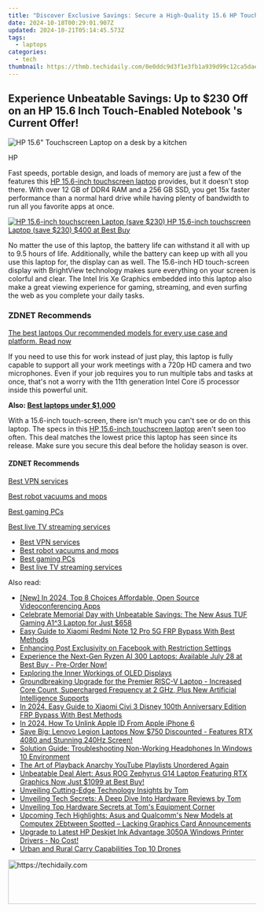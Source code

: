 ```yaml
---
title: "Discover Exclusive Savings: Secure a High-Quality 15.6 HP Touchscreen Notebook for Just $230 - Deals Curated !"
date: 2024-10-18T00:29:01.907Z
updated: 2024-10-21T05:14:45.573Z
tags:
  - laptops
categories:
  - tech
thumbnail: https://thmb.techidaily.com/0e0ddc9d3f1e3fb1a939d99c12ca5daee2fa294d073b52247b8e64f5288cf09f.jpg
---
```


## Experience Unbeatable Savings: Up to $230 Off on an HP 15.6 Inch Touch-Enabled Notebook 's Current Offer!

![HP 15.6" Touchscreen Laptop on a desk by a kitchen](https://www.zdnet.com/a/img/resize/9a70239a465274a677131cfc66be460e4e50581c/2022/11/03/05c9ac94-d525-4e03-8d26-99c08d8786bb/lenovo.jpg?auto=webp&width=1280)

HP

Fast speeds, portable design, and loads of memory are just a few of the features this [HP 15.6-inch touchscreen laptop](https://shop-links.co/link/?url=https%3A%2F%2Fwww.bestbuy.com%2Fsite%2Fhp-15-6-touch-screen-laptop-intel-core-i5-12gb-memory-256gb-ssd-natural-silver%2F6510531.p%3F&publisher_slug=itechdaily19598&exclusive=1) provides, but it doesn't stop there. With over 12 GB of DDR4 RAM and a 256 GB SSD, you get 15x faster performance than a normal hard drive while having plenty of bandwidth to run all you favorite apps at once.

[![HP 15.6-inch touchscreen Laptop (save $230)](https://www.zdnet.com/a/img/resize/e328c664625a1a1a1cea11faaa3af21d121dd05a/2022/10/11/f49d16d1-53ca-49ed-87fb-06c66ad6aa9e/51.jpg?auto=webp&fit=crop&height=172.5&width=294) HP 15.6-inch touchscreen Laptop (save $230) $400 at Best Buy](https://shop-links.co/link/?url=https%3A%2F%2Fwww.bestbuy.com%2Fsite%2Fhp-15-6-touch-screen-laptop-intel-core-i5-12gb-memory-256gb-ssd-natural-silver%2F6510531.p%3F&publisher_slug=itechdaily19598&exclusive=1)

No matter the use of this laptop, the battery life can withstand it all with up to 9.5 hours of life. Additionally, while the battery can keep up with all you use this laptop for, the display can as well. The 15.6-inch HD touch-screen display with BrightView technology makes sure everything on your screen is colorful and clear. The Intel Iris Xe Graphics embedded into this laptop also make a great viewing experience for gaming, streaming, and even surfing the web as you complete your daily tasks.

### **ZDNET** Recommends

[The best laptops Our recommended models for every use case and platform.  Read now](https://www.zdnet.com/article/best-laptop/)

If you need to use this for work instead of just play, this laptop is fully capable to support all your work meetings with a 720p HD camera and two microphones. Even if your job requires you to run multiple tabs and tasks at once, that's not a worry with the 11th generation Intel Core i5 processor inside this powerful unit.

**Also: [Best laptops under $1,000](https://www.zdnet.com/article/best-laptop-under-1000/)**

With a 15.6-inch touch-screen, there isn't much you can't see or do on this laptop. The specs in this [HP 15.6-inch touchscreen laptop](https://shop-links.co/link/?url=https%3A%2F%2Fwww.bestbuy.com%2Fsite%2Fhp-15-6-touch-screen-laptop-intel-core-i5-12gb-memory-256gb-ssd-natural-silver%2F6510531.p%3F&publisher_slug=itechdaily19598&exclusive=1) aren't seen too often. This deal matches the lowest price this laptop has seen since its release. Make sure you secure this deal before the holiday season is over.

#### **ZDNET** Recommends

[Best VPN services](https://www.zdnet.com/article/best-vpn/ "Best VPN services")

[Best robot vacuums and mops](https://www.zdnet.com/article/best-robot-vacuum-mop/ "Best robot vacuums and mops")

[Best gaming PCs](https://www.zdnet.com/article/best-gaming-pc/ "Best gaming PCs")

[Best live TV streaming services](https://www.zdnet.com/article/best-live-tv-streaming-service/ "Best live TV streaming services")

* [Best VPN services](https://www.zdnet.com/article/best-vpn/ "Best VPN services")
* [Best robot vacuums and mops](https://www.zdnet.com/article/best-robot-vacuum-mop/ "Best robot vacuums and mops")
* [Best gaming PCs](https://www.zdnet.com/article/best-gaming-pc/ "Best gaming PCs")
* [Best live TV streaming services](https://www.zdnet.com/article/best-live-tv-streaming-service/ "Best live TV streaming services")

<ins class="adsbygoogle"
     style="display:block"
     data-ad-format="autorelaxed"
     data-ad-client="ca-pub-7571918770474297"
     data-ad-slot="1223367746"></ins>

<ins class="adsbygoogle"
     style="display:block"
     data-ad-client="ca-pub-7571918770474297"
     data-ad-slot="8358498916"
     data-ad-format="auto"
     data-full-width-responsive="true"></ins>

<span class="atpl-alsoreadstyle">Also read:</span>
<div><ul>
<li><a href="https://screen-sharing-recording.techidaily.com/new-in-2024-top-8-choices-affordable-open-source-videoconferencing-apps/"><u>[New] In 2024, Top 8 Choices Affordable, Open Source Videoconferencing Apps</u></a></li>
<li><a href="https://hardware-reviews.techidaily.com/1723862727454-celebrate-memorial-day-with-unbeatable-savings-the-new-asus-tuf-gaming-a13-laptop-for-just-658/"><u>Celebrate Memorial Day with Unbeatable Savings: The New Asus TUF Gaming A1^3 Laptop for Just $658</u></a></li>
<li><a href="https://bypass-frp.techidaily.com/easy-guide-to-xiaomi-redmi-note-12-pro-5g-frp-bypass-with-best-methods-by-drfone-android/"><u>Easy Guide to Xiaomi Redmi Note 12 Pro 5G FRP Bypass With Best Methods</u></a></li>
<li><a href="https://facebook.techidaily.com/enhancing-post-exclusivity-on-facebook-with-restriction-settings/"><u>Enhancing Post Exclusivity on Facebook with Restriction Settings</u></a></li>
<li><a href="https://hardware-reviews.techidaily.com/1723862727206-experience-the-next-gen-ryzen-ai-300-laptops-available-july-28-at-best-buy-pre-order-now/"><u>Experience the Next-Gen Ryzen AI 300 Laptops: Available July 28 at Best Buy - Pre-Order Now!</u></a></li>
<li><a href="https://tech-recovery.techidaily.com/exploring-the-inner-workings-of-oled-displays/"><u>Exploring the Inner Workings of OLED Displays</u></a></li>
<li><a href="https://hardware-reviews.techidaily.com/1723862702244-groundbreaking-upgrade-for-the-premier-risc-v-laptop-increased-core-count-supercharged-frequency-at-2-ghz-plus-new-artificial-intelligence-supports/"><u>Groundbreaking Upgrade for the Premier RISC-V Laptop - Increased Core Count, Supercharged Frequency at 2 GHz, Plus New Artificial Intelligence Supports</u></a></li>
<li><a href="https://bypass-frp.techidaily.com/in-2024-easy-guide-to-xiaomi-civi-3-disney-100th-anniversary-edition-frp-bypass-with-best-methods-by-drfone-android/"><u>In 2024, Easy Guide to Xiaomi Civi 3 Disney 100th Anniversary Edition FRP Bypass With Best Methods</u></a></li>
<li><a href="https://apple-account.techidaily.com/in-2024-how-to-unlink-apple-id-from-apple-iphone-6-by-drfone-ios/"><u>In 2024, How To Unlink Apple ID From Apple iPhone 6</u></a></li>
<li><a href="https://hardware-reviews.techidaily.com/1723862720287-save-big-lenovo-legion-laptops-now-750-discounted-features-rtx-4080-and-stunning-240hz-screen/"><u>Save Big: Lenovo Legion Laptops Now $750 Discounted - Features RTX 4080 and Stunning 240Hz Screen!</u></a></li>
<li><a href="https://sound-issues.techidaily.com/solution-guide-troubleshooting-non-working-headphones-in-windows-10-environment/"><u>Solution Guide: Troubleshooting Non-Working Headphones In Windows 10 Environment</u></a></li>
<li><a href="https://youtube-videos.techidaily.com/the-art-of-playback-anarchy-youtube-playlists-unordered-again/"><u>The Art of Playback Anarchy YouTube Playlists Unordered Again</u></a></li>
<li><a href="https://hardware-reviews.techidaily.com/1723862688667-unbeatable-deal-alert-asus-rog-zephyrus-g14-laptop-featuring-rtx-graphics-now-just-1099-at-best-buy/"><u>Unbeatable Deal Alert: Asus ROG Zephyrus G14 Laptop Featuring RTX Graphics Now Just $1099 at Best Buy!</u></a></li>
<li><a href="https://hardware-reviews.techidaily.com/unveiling-cutting-edge-technology-insights-by-tom/"><u>Unveiling Cutting-Edge Technology Insights by Tom</u></a></li>
<li><a href="https://hardware-reviews.techidaily.com/unveiling-tech-secrets-a-deep-dive-into-hardware-reviews-by-tom/"><u>Unveiling Tech Secrets: A Deep Dive Into Hardware Reviews by Tom</u></a></li>
<li><a href="https://hardware-reviews.techidaily.com/unveiling-top-hardware-secrets-at-toms-equipment-corner/"><u>Unveiling Top Hardware Secrets at Tom's Equipment Corner</u></a></li>
<li><a href="https://hardware-reviews.techidaily.com/upcoming-tech-highlights-asus-and-qualcomms-new-models-at-computex-2ebtween-spotted-lacking-graphics-card-announcements/"><u>Upcoming Tech Highlights: Asus and Qualcomm's New Models at Computex 2Ebtween Spotted – Lacking Graphics Card Announcements</u></a></li>
<li><a href="https://win-amazing.techidaily.com/1722972818815-upgrade-to-latest-hp-deskjet-ink-advantage-3050a-windows-printer-drivers-no-cost/"><u>Upgrade to Latest HP Deskjet Ink Advantage 3050A Windows Printer Drivers - No Cost!</u></a></li>
<li><a href="https://extra-resources.techidaily.com/urban-and-rural-carry-capabilities-top-10-drones/"><u>Urban and Rural Carry Capabilities Top 10 Drones</u></a></li>
</ul></div>

<!-- affiliate ads begin -->
<a href="https://appsumo.8odi.net/c/5597632/2043661/7443" target="_top" id="2043661">
  <img src="//a.impactradius-go.com/display-ad/7443-2043661" border="0" alt="https://techidaily.com" width="728" height="90"/>
</a>
<img height="0" width="0" src="https://appsumo.8odi.net/i/5597632/2043661/7443" style="position:absolute;visibility:hidden;" border="0" />
<!-- affiliate ads end -->

